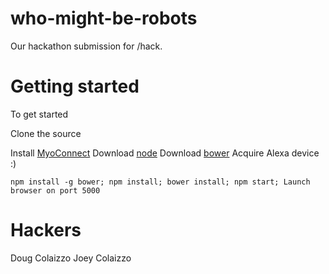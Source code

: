 # who-might-be-robots
Our hackathon submission for /hack.

Getting started
======
To get started

Clone the source

Install [MyoConnect](https://developer.thalmic.com/downloads)
Download [node](https://nodejs.org/en/download/)
Download [bower](https://bower.io/)
Acquire Alexa device :)

`
npm install -g bower;
npm install;
bower install;
npm start;
Launch browser on port 5000
`

Hackers
======
Doug Colaizzo
Joey Colaizzo

